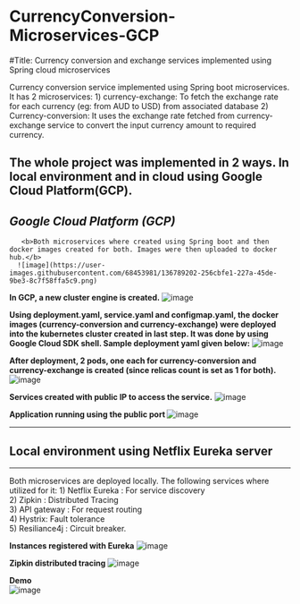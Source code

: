 # CurrencyConversion-Microservices-GCP
#Title: Currency conversion and exchange services implemented using Spring cloud microservices

Currency conversion service implemented using Spring boot microservices. It has 2 microservices:
        1) currency-exchange: To fetch the exchange rate for each currency (eg: from AUD to USD) from associated database
        2) Currency-conversion: It uses the exchange rate fetched from currency-exchange service to convert the input currency amount to required currency.
       

 
 The whole project was implemented in 2 ways. In local environment and in cloud using Google Cloud Platform(GCP).
 --------------------------------------------------------------------------------------------------------------------------------------------------------------------------------

<b><i>Google Cloud Platform (GCP)</i></b>  <br/>
---------------------------------------------------
       <b>Both microservices where created using Spring boot and then docker images created for both. Images were then uploaded to docker hub.</b>
      ![image](https://user-images.githubusercontent.com/68453981/136789202-256cbfe1-227a-45de-9be3-8c7f58ffa5c9.png)
      
      
      
      
<b>In GCP, a new cluster engine is created.</b>
      ![image](https://user-images.githubusercontent.com/68453981/136789524-4c74878f-aa3d-4165-83a4-43b2adce69d7.png)
      
      
      
      
      
      
<b>Using deployment.yaml, service.yaml and configmap.yaml, the docker images (currency-conversion and currency-exchange) were deployed 
      into the kubernetes cluster created in last step. It was done by using Google Cloud SDK shell. Sample deployment yaml given below:</b>
      ![image](https://user-images.githubusercontent.com/68453981/136790006-19e7b0d2-e9d7-4505-953c-d04427bf81ce.png)
      
      
      
      
      
<b>After deployment, 2 pods, one each for currency-conversion and currency-exchange is created (since relicas count is set as 1 for both).</b>
      ![image](https://user-images.githubusercontent.com/68453981/136791006-bc2344fd-c5e0-4e21-838c-c18670287b36.png)
      
<b>Services created with public IP to access the service.</b>
      ![image](https://user-images.githubusercontent.com/68453981/136790590-f5fe7107-a614-4848-8d99-6c0397926893.png)

<b>Application running using the public port  </b>
![image](https://user-images.githubusercontent.com/68453981/136792238-124e6da8-1ab2-4304-8ac5-b9ff5ddd992c.png)
      
-------------------------------------------------------------------------------------------------------------------------------------------------------------------------------
 Local environment using Netflix Eureka server
 ---------------------------------------------
-------------------------------------------------------------------------------------------------------------------------------------------------------------------------------
Both microservices are deployed locally. The following services where utilized for it:
       1) Netflix Eureka : For service discovery  <br/>
       2) Zipkin : Distributed Tracing  <br/>
       3) API gateway : For request routing  <br/>
       4) Hystrix: Fault tolerance  <br/>
       5) Resiliance4j : Circuit breaker.  <br/>
       
<b>Instances registered with Eureka</b>
       ![image](https://user-images.githubusercontent.com/68453981/136793533-a0a2064a-26a6-48d7-9053-edf722379685.png)
       
<b>Zipkin distributed tracing</b>
       ![image](https://user-images.githubusercontent.com/68453981/136796538-992c6bd7-789d-4f60-8a02-b91283fd4338.png)
       
<b>Demo</b>   
       ![image](https://user-images.githubusercontent.com/68453981/136797294-32744cc5-9d91-4af4-b584-f378a7978081.png)




       
